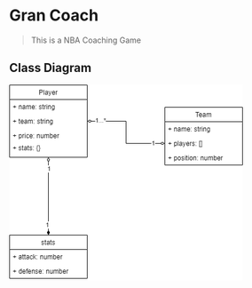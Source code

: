 # Gran Coach

> This is a NBA Coaching Game

## Class Diagram

![Class Diagram](https://github.com/GonzaloGorgojo/GranCoach/blob/main/doc/classdiagram.png "Class Diagram")
